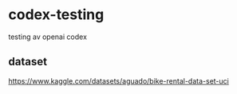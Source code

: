 # codex-testing
testing av openai codex


## dataset
https://www.kaggle.com/datasets/aguado/bike-rental-data-set-uci
